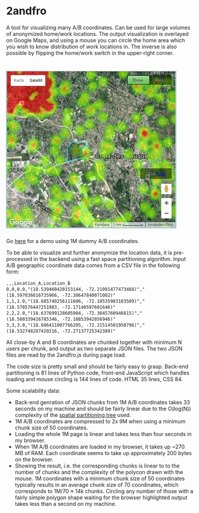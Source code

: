 # 2andfro

A tool for visualizing many A/B coordinates. Can be used for large volumes of anonymized
home/work locations. The output visualization is overlayed on Google Maps, and using
a mouse you can circle the home area which you wish to know distribution of work locations
in. The inverse is also possible by flipping the home/work switch in the upper-right corner.

# ![screenshot](map-screenshot.jpg)

Go [here](http://pixeldoctrine.com/2andfro/) for a demo using 1M dummy A/B coordinates.

To be able to visualize and further anonymize the location data, it is pre-processed in the
backend using a fast space partitioning algorithm. Input A/B geographic coordinate data
comes from a CSV file in the following form:

```
,,,Location_A,Location_B
0,0,0.0,"(18.539460420153144, -72.21091477473468)","(18.597036616735966, -72.30647840071002)"
1,1,1.0,"(18.605740256111606, -72.18535983103509)","(18.578576447251983, -72.17140597601646)"
2,2,2.0,"(18.637699128605984, -72.3045760946615)","(18.580339416785346, -72.18853942056946)"
3,3,3.0,"(18.606411007766205, -72.21514501950796)","(18.532748207420216, -72.27137725342389)"
```

All close-by A and B coordinates are chunked together with minimum N users per chunk, and
output as two separate JSON files. The two JSON files are read by the 2andfro.js during page
load.

The code size is pretty small and should be fairly easy to grasp. Back-end partitioning is 81
lines of Python code, front-end JavaScript which handles loading and mouse circling is 144
lines of code. HTML 35 lines, CSS 84.

Some scalability data:

 * Back-end genration of JSON chunks from 1M A/B coordinates takes 33 seconds on my machine
   and should be fairly linear due to the O(log(N)) complexity of the [spatial partitioning
   tree](https://github.com/highfestiva/kazaamtree) used.
 * 1M A/B coordinates are compressed to 2x 9M when using a minimum chunk size of 50
   coordinates.
 * Loading the whole 1M page is linear and takes less than four seconds in my browser.
 * When 1M A/B coordinates are loaded in my browser, it takes up ~270 MB of RAM. Each
   coordinate seems to take up approximately 200 bytes on the browser.
 * Showing the result, i.e. the corresponding chunks is linear to to the number of chunks and
   the complexity of the polycon drawn with the mouse. 1M coordinates with a minimum chunk
   size of 50 coordinates typically results in an average chunk size of 70 coordinates, which
   corresponds to 1M/70 &#8776; 14k chunks. Circling any number of those with a fairly simple
   polygon shape waiting for the browser highlighted output takes less than a second on my
   machine.
